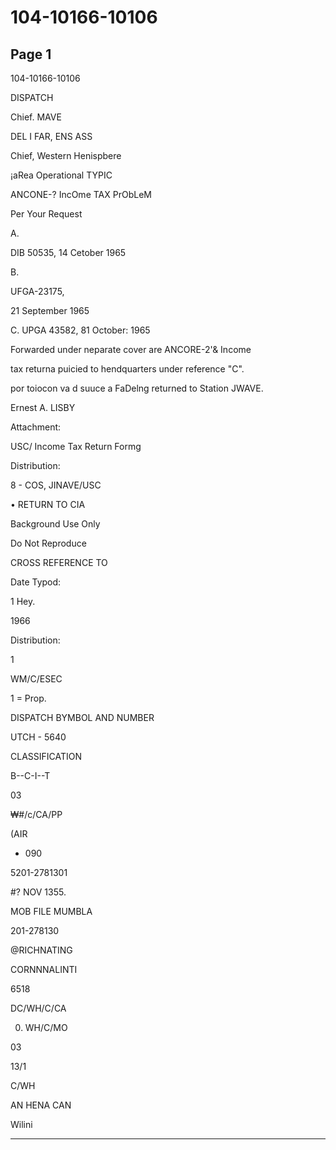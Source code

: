 # 104-10166-10106

## Page 1

104-10166-10106

DISPATCH

Chief. MAVE

DEL I FAR, ENS ASS

Chief, Western Henispbere

¡aRea Operational TYPIC

ANCONE-? IncOme TAX PrObLeM

Per Your Request

A.

DIB 50535, 14 Cetober 1965

B.

UFGA-23175,

21 September 1965

C. UPGA 43582, 81 October: 1965

Forwarded under neparate cover are ANCORE-2'& Income

tax returna puicied to hendquarters under reference "C".

por toiocon va d suuce a FaDelng returned to Station JWAVE.

Ernest A. LISBY

Attachment:

USC/ Income Tax Return Formg

Distribution:

8 - COS, JINAVE/USC

• RETURN TO CIA

Background Use Only

Do Not Reproduce

CROSS REFERENCE TO

Date Typod:

1 Hey.

1966

Distribution:

1

WM/C/ESEC

1 = Prop.

DISPATCH BYMBOL AND NUMBER

UTCH - 5640

CLASSIFICATION

B--C-I--T

03

₩#/c/CA/PP

(AIR

- 090

5201-2781301

#? NOV 1355.

MOB FILE MUMBLA

201-278130

@RICHNATING

CORNNNALINTI

6518

DC/WH/C/CA

0. WH/C/MO

03

13/1

C/WH

AN HENA CAN

Wilini

---

